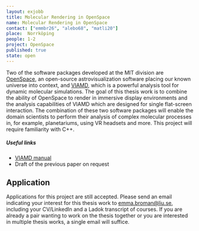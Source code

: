 ```yaml
---
layout: exjobb
title: Molecular Rendering in OpenSpace
name: Molecular Rendering in OpenSpace
contact: ["emmbr26", "alebo68", "matli20"]
place:  Norrköping
people: 1-2
project: OpenSpace
published: true
state: open
---
```


Two of the software packages developed at the MIT division are [OpenSpace](https://openspaceproject.com), an open-source astrovisualization software placing our known universe into context, and [VIAMD](https://github.com/scanberg/viamd), which is a powerful analysis tool for dynamic molecular simulations.  The goal of this thesis work is to combine the ability of OpenSpace to render in immersive display environments and the analysis capabilities of VIAMD which are designed for single flat-screen interaction.  The combination of these two software packages will enable the domain scientists to perform their analysis of complex molecular processes in, for example, planetariums, using VR headsets and more.  This project will require familiarity with C++.

##### Useful links
- [VIAMD manual](https://github.com/scanberg/viamd/wiki)
- Draft of the previous paper on request

## Application
<!--
Please send an email indicating your interest for this or other thesis works to [emma.broman@liu.se](mailto:emma.broman@liu.se) including your CV/LinkedIn and a Ladok transcript of courses until EOD **15th of October, 2022**. If you are already a pair wanting to work on the thesis together or you are interested in multiple thesis works, a single email will suffice. 

Applications are accepted on a rolling basis.
-->

Applications for this project are still accepted. Please send an email indicating your interest for this thesis work to [emma.broman@liu.se](mailto:emma.broman@liu.se), including your CV/LinkedIn and a Ladok transcript of courses. If you are already a pair wanting to work on the thesis together or you are interested in multiple thesis works, a single email will suffice.
